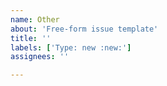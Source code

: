 ```yaml
---
name: Other
about: 'Free-form issue template'
title: ''
labels: ['Type: new :new:']
assignees: ''

---
```


